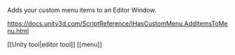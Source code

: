 Adds your custom menu items to an Editor Window.

https://docs.unity3d.com/ScriptReference/IHasCustomMenu.AddItemsToMenu.html

[[Unity tool|editor tool]]
[[menu]]